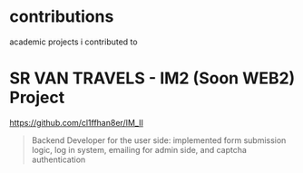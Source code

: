 # contributions
academic projects i contributed to

# SR VAN TRAVELS - IM2 (Soon WEB2) Project
https://github.com/cl1ffhan8er/IM_II
> Backend Developer for the user side: implemented form submission logic, log in system, emailing for admin side, and captcha authentication

